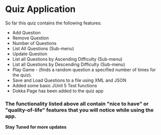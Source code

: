 # Quiz Application

So far this quiz contains the following features:

- Add Question
- Remove Question
- Number of Questions
- List All Questions (Sub-menu)
- Update Question
- List all Questions by Ascending Difficulty (Sub-menu)
- List all Questions by Descending Difficulty (Sub-menu)
- Play Game - (finds a random question a specified number of times for the quiz).
- Save and Load Questions to a file using XML and JSON
- Added some basic JUnit 5 Test functions
- Dokka Page has been added to the quiz app

###  The functionality listed above all contain "nice to have" or "quality-of-life" features that you will notice while using the app. 


<b>Stay Tuned for more updates</b>
